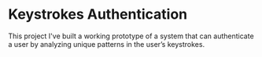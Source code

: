 # Keystrokes Authentication
This project I've built a working prototype of a system that can authenticate a user by analyzing unique patterns in the user’s keystrokes.

